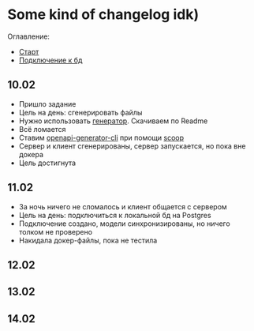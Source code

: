 # Some kind of changelog idk)

Оглавление:
- [Старт](##10.02)
- [Подключение к бд](##11.02)

## 10.02
- Пришло задание
- Цель на день: сгенерировать файлы
- Нужно использовать [генератор](https://github.com/oapi-codegen/oapi-codegen). Скачиваем по Readme
- Всё ломается
- Ставим [openapi-generator-cli](https://openapi-generator.tech/docs/installation/) при помощи [scoop](https://scoop.sh/)
- Сервер и клиент сгенерированы, сервер запускается, но пока вне докера
- Цель достигнута

## 11.02
- За ночь ничего не сломалось и клиент общается с сервером
- Цель на день: подключиться к локальной бд на Postgres
- Подключение создано, модели синхронизированы, но ничего толком не проверено
- Накидала докер-файлы, пока не тестила

## 12.02

## 13.02

## 14.02
